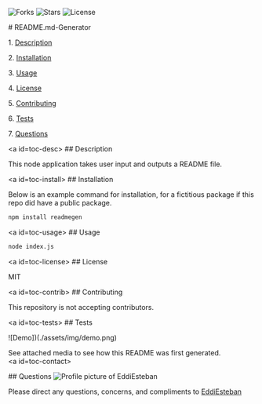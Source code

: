 ![Forks](https://img.shields.io/github/forks/EddiEsteban/README.md-Generator) ![Stars](https://img.shields.io/github/stars/EddiEsteban/README.md-Generator) ![License](https://img.shields.io/github/license/EddiEsteban/README.md-Generator) 

# README.md-Generator

1. [Description](#toc-desc)

2. [Installation](#toc-install)

3. [Usage](#toc-usage)

4. [License](#toc-license)

5. [Contributing](#toc-contrib)

6. [Tests](#toc-tests)

7. [Questions](#toc-contact)

<a id=toc-desc></a>
## Description

This node application takes user input and outputs a README file.

<a id=toc-install></a>
## Installation

Below is an example command for installation, for a fictitious package if this repo did have a public package.

```sh
npm install readmegen
```
<a id=toc-usage></a>
## Usage

```sh
node index.js
```
<a id=toc-license></a>
## License

MIT

<a id=toc-contrib></a>
## Contributing

This repository is not accepting contributors.

<a id=toc-tests></a>
## Tests

![Demo])(./assets/img/demo.png)

See attached media to see how this README was first generated.
<a id=toc-contact></a>

## Questions
![Profile picture of EddiEsteban](https://avatars1.githubusercontent.com/u/60436198?v=4)

Please direct any questions, concerns, and compliments to [EddiEsteban](https://github.com/EddiEsteban)
